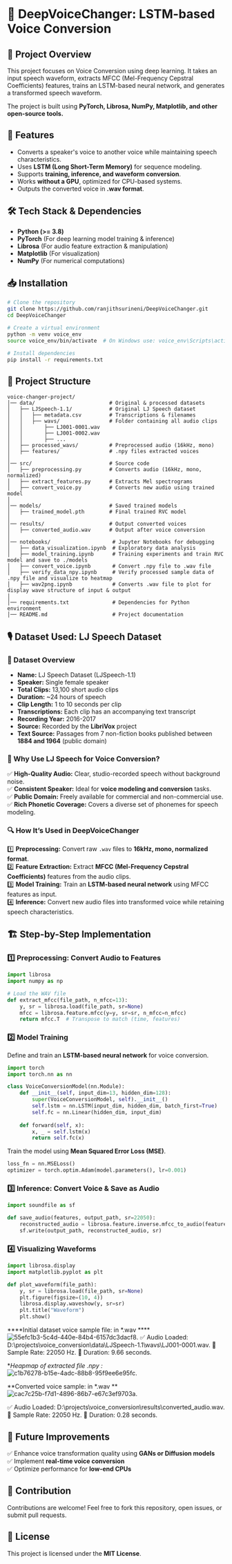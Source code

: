 # 🎤 DeepVoiceChanger: LSTM-based Voice Conversion

## 📌 Project Overview
This project focuses on Voice Conversion using deep learning. It takes an input speech waveform, extracts MFCC (Mel-Frequency Cepstral Coefficients) features, trains an LSTM-based neural network, and generates a transformed speech waveform.

The project is built using **PyTorch, Librosa, NumPy, Matplotlib, and other open-source tools.**

## 🚀 Features
- Converts a speaker's voice to another voice while maintaining speech characteristics.
- Uses **LSTM (Long Short-Term Memory)** for sequence modeling.
- Supports **training, inference, and waveform conversion**.
- Works **without a GPU**, optimized for CPU-based systems.
- Outputs the converted voice in **.wav format**.

## 🛠 Tech Stack & Dependencies
- **Python (>= 3.8)**
- **PyTorch** (For deep learning model training & inference)
- **Librosa** (For audio feature extraction & manipulation)
- **Matplotlib** (For visualization)
- **NumPy** (For numerical computations)

## 📥 Installation
```bash
# Clone the repository
git clone https://github.com/ranjithsurineni/DeepVoiceChanger.git
cd DeepVoiceChanger

# Create a virtual environment
python -m venv voice_env
source voice_env/bin/activate  # On Windows use: voice_env\Scripts\activate

# Install dependencies
pip install -r requirements.txt
```

## 📂 Project Structure
```
voice-changer-project/
│── data/                        # Original & processed datasets
│   ├── LJSpeech-1.1/            # Original LJ Speech dataset
│   │   ├── metadata.csv         # Transcriptions & filenames
│   │   ├── wavs/                # Folder containing all audio clips
│   │       ├── LJ001-0001.wav
│   │       ├── LJ001-0002.wav
│   │       ├── ...
│   ├── processed_wavs/          # Preprocessed audio (16kHz, mono)
│   ├── features/                # .npy files extracted voices
│
│── src/                         # Source code
│   ├── preprocessing.py         # Converts audio (16kHz, mono, normalized)
│   ├── extract_features.py      # Extracts Mel spectrograms
│   ├── convert_voice.py         # Converts new audio using trained model
│
│── models/                      # Saved trained models
│   ├── trained_model.pth        # Final trained RVC model
│
│── results/                     # Output converted voices
│   ├── converted_audio.wav      # Output after voice conversion
│
│── notebooks/                    # Jupyter Notebooks for debugging
│   ├── data_visualization.ipynb  # Exploratory data analysis
│   ├── model_training.ipynb      # Training experiments and train RVC model and save to ./models
│   ├── convert_voice.ipynb       # Convert .npy file to .wav file
│   ├── verify_data_npy.ipynb     # Verify processed sample data of .npy file and visualize to heatmap
│   ├── wav2png.ipynb             # Converts .wav file to plot for display wave structure of input & output
│
│── requirements.txt              # Dependencies for Python environment
│── README.md                     # Project documentation
```

## 🎙 Dataset Used: LJ Speech Dataset
### 📌 Dataset Overview
- **Name:** LJ Speech Dataset (LJSpeech-1.1)
- **Speaker:** Single female speaker
- **Total Clips:** 13,100 short audio clips
- **Duration:** ~24 hours of speech
- **Clip Length:** 1 to 10 seconds per clip
- **Transcriptions:** Each clip has an accompanying text transcript
- **Recording Year:** 2016-2017
- **Source:** Recorded by the **LibriVox** project
- **Text Source:** Passages from 7 non-fiction books published between **1884 and 1964** (public domain)

### 🎯 Why Use LJ Speech for Voice Conversion?
✅ **High-Quality Audio:** Clear, studio-recorded speech without background noise.  
✅ **Consistent Speaker:** Ideal for **voice modeling and conversion** tasks.  
✅ **Public Domain:** Freely available for commercial and non-commercial use.  
✅ **Rich Phonetic Coverage:** Covers a diverse set of phonemes for speech modeling.  

### 🔍 How It’s Used in DeepVoiceChanger
1️⃣ **Preprocessing:** Convert raw `.wav` files to **16kHz, mono, normalized format**.  
2️⃣ **Feature Extraction:** Extract **MFCC (Mel-Frequency Cepstral Coefficients)** features from the audio clips.  
3️⃣ **Model Training:** Train an **LSTM-based neural network** using MFCC features as input.  
4️⃣ **Inference:** Convert new audio files into transformed voice while retaining speech characteristics.  

## 🏗️ Step-by-Step Implementation
### 1️⃣ Preprocessing: Convert Audio to Features
```python
import librosa
import numpy as np

# Load the WAV file
def extract_mfcc(file_path, n_mfcc=13):
    y, sr = librosa.load(file_path, sr=None)
    mfcc = librosa.feature.mfcc(y=y, sr=sr, n_mfcc=n_mfcc)
    return mfcc.T  # Transpose to match (time, features)
```
### 2️⃣ Model Training
Define and train an **LSTM-based neural network** for voice conversion.
```python
import torch
import torch.nn as nn

class VoiceConversionModel(nn.Module):
    def __init__(self, input_dim=13, hidden_dim=128):
        super(VoiceConversionModel, self).__init__()
        self.lstm = nn.LSTM(input_dim, hidden_dim, batch_first=True)
        self.fc = nn.Linear(hidden_dim, input_dim)
    
    def forward(self, x):
        x, _ = self.lstm(x)
        return self.fc(x)
```
Train the model using **Mean Squared Error Loss (MSE)**.
```python
loss_fn = nn.MSELoss()
optimizer = torch.optim.Adam(model.parameters(), lr=0.001)
```
### 3️⃣ Inference: Convert Voice & Save as Audio
```python
import soundfile as sf

def save_audio(features, output_path, sr=22050):
    reconstructed_audio = librosa.feature.inverse.mfcc_to_audio(features.T)
    sf.write(output_path, reconstructed_audio, sr)
```
### 4️⃣ Visualizing Waveforms
```python
import librosa.display
import matplotlib.pyplot as plt

def plot_waveform(file_path):
    y, sr = librosa.load(file_path, sr=None)
    plt.figure(figsize=(10, 4))
    librosa.display.waveshow(y, sr=sr)
    plt.title("Waveform")
    plt.show()
```

****Initial dataset voice sample file: in *.wav ****
![55efc1b3-5c4d-440e-84b4-6157dc3dacf8](https://github.com/user-attachments/assets/4fdfeb2b-0085-4673-a9a2-b4d635f8bcac).
✅ Audio Loaded: D:\projects\voice_conversion\data\LJSpeech-1.1\wavs\LJ001-0001.wav.
📌 Sample Rate: 22050 Hz.
📌 Duration: 9.66 seconds.


**Heapmap of extracted file *.npy :**
![c1b76278-b15e-4adc-88b8-95f9ee6e95fc](https://github.com/user-attachments/assets/737c6fc4-66ed-4652-afe0-3a41d4c670ae).


**Converted voice sample: in *.wav **
![cac7c25b-f7d1-4896-86b7-e67c3ef9703a](https://github.com/user-attachments/assets/be026970-f1fe-4df4-8595-f60389a5ac91).

✅ Audio Loaded: D:\projects\voice_conversion\results\converted_audio.wav.
📌 Sample Rate: 22050 Hz.
📌 Duration: 0.28 seconds.


## 📜 Future Improvements
✅ Enhance voice transformation quality using **GANs or Diffusion models**  
✅ Implement **real-time voice conversion**  
✅ Optimize performance for **low-end CPUs**  

## 📢 Contribution
Contributions are welcome! Feel free to fork this repository, open issues, or submit pull requests.

## 📄 License
This project is licensed under the **MIT License**.

